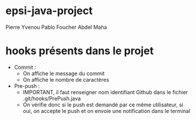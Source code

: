 # epsi-java-project

Pierre Yvenou
Pablo Foucher
Abdel Maha

# hooks présents dans le projet
- Commit : 
  - On affiche le message du commit
  - On affiche le nombre de caractères
- Pre-push : 
  - IMPORTANT, il faut renseigner nom identifiant Github dans le fichier .git/hooks/PrePush.java
  - On vérifie donc si le push est demandé par ce même utilisateur, si oui, on accepte le push et on envoie une notification dans le terminal